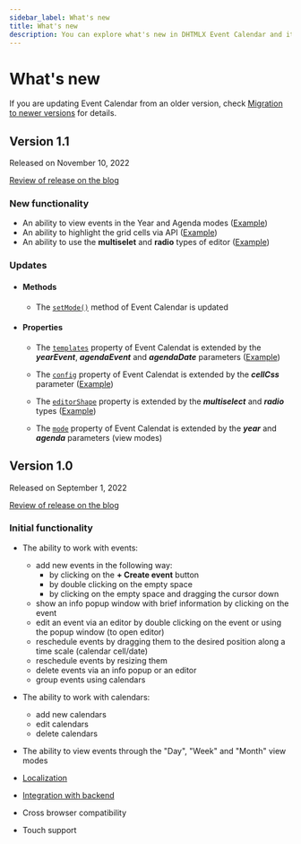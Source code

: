 ```yaml
---
sidebar_label: What's new
title: What's new
description: You can explore what's new in DHTMLX Event Calendar and its release history in the documentation of the DHTMLX JavaScript UI library. Browse developer guides and API reference, try out code examples and live demos, and download a free 30-day evaluation version of DHTMLX Event Calendar.
---
```


# What's new

If you are updating Event Calendar from an older version, check [Migration to newer versions](news/migration.md) for details.

## Version 1.1

Released on November 10, 2022

[Review of release on the blog](https://dhtmlx.com/blog/meet-dhtmlx-event-calendar-v1-1/)

### New functionality

- An ability to view events in the Year and Agenda modes ([Example](https://snippet.dhtmlx.com/6nl72051))
- An ability to highlight the grid cells via API ([Example](https://snippet.dhtmlx.com/z03jrdu4))
- An ability to use the **multiselet** and **radio** types of editor ([Example](https://snippet.dhtmlx.com/bxwdj1rt))

### Updates

- #### Methods

    - The [`setMode()`](../../api/methods/js_eventcalendar_setmode_method) method of Event Calendar is updated

- #### Properties

    - The [`templates`](../../api/config/js_eventcalendar_templates_config) property of Event Calendat is extended by the ***yearEvent***, ***agendaEvent*** and ***agendaDate*** parameters ([Example](https://snippet.dhtmlx.com/6nl72051))

    - The [`config`](../../api/config/js_eventcalendar_config_config) property of Event Calendat is extended by the ***cellCss*** parameter ([Example](https://snippet.dhtmlx.com/z03jrdu4))

    - The [`editorShape`](../../api/config/js_eventcalendar_editorshape_config) property is extended by the ***multiselect*** and ***radio*** types ([Example](https://snippet.dhtmlx.com/bxwdj1rt))

    - The [`mode`](../../api/config/js_eventcalendar_mode_config) property of Event Calendat is extended by the ***year*** and ***agenda*** parameters (view modes)

## Version 1.0

Released on September 1, 2022

[Review of release on the blog](https://dhtmlx.com/blog/meet-dhtmlx-event-calendar-v1-0/)

### Initial functionality

- The ability to work with events:
    - add new events in the following way:
        - by clicking on the **+ Create event** button
        - by double clicking on the empty space
        - by clicking on the empty space and dragging the cursor down
    - show an info popup window with brief information by clicking on the event
    - edit an event via an editor by double clicking on the event or using the popup window (to open editor)
    - reschedule events by dragging them to the desired position along a time scale (calendar cell/date)
    - reschedule events by resizing them
    - delete events via an info popup or an editor
    - group events using calendars

- The ability to work with calendars:
    - add new calendars
    - edit calendars
    - delete calendars

- The ability to view events through the "Day", "Week" and "Month" view modes

- [Localization](../../guides/localization)
- [Integration with backend](../../guides/working_with_server)
- Cross browser compatibility
- Touch support